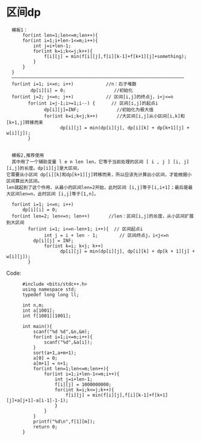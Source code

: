 # 区间dp
      模板1：
          for(int len=1;len<=m;len++){
          for(int i=1;i+len-1<=m;i++){
              int j=i+len-1;
              for(int k=i;k<=j;k++){
                  f[i][j] = min(f[i][j],f[i][k-1]+f[k+1][j]+something);
              }
          }
      }
      ————————————————————————————————————————————————————————————————
      for(int i=1; i<=n; i++)            //n：石子堆数
             dp[i][i] = 0;                  //初始化 
      for(int j=2; j<=n; j++)            // 区间[i,j]的终点j，i<j<=n
            for(int i=j-1;i>=1;i--) {      // 区间[i,j]的起点i
                  dp[i][j]=INF;              //初始化为极大值
                  for(int k=i;k<j;k++)       //大区间[i,j]从小区间[i,k]和[k+1,j]转移而来
                        dp[i][j] = min(dp[i][j], dp[i][k] + dp[k+1][j] + w[i][j]);
            }

       
      模板2,推荐使用
      其中用了一个辅助变量 l e n len len，它等于当前处理的区间 [ i , j ] [i, j] [i,j]的长度。dp[i][j]是大区间，
    它需要从小区间 dp[i][k]和dp[k+1][j]转移而来，所以应该先计算出小区间，才能根据小区间算出大区间。
    len就起到了这个作用，从最小的区间len=2开始，此时区间 [i,j]等于[i,i+1]；最后是最大区间len=n，此时区间 [i,j]等于[1,n]。
    
      for(int i=1; i<=n; i++) 
          dp[i][i] = 0;
      for(int len=2; len<=n; len++)       //len：区间[i,j]的长度，从小区间扩展到大区间
            for(int i=1; i<=n-len+1; i++){  // 区间起点i
                  int j = i + len - 1;        // 区间终点j，i<j<=n
              dp[i][j] = INF; 
                  for(int k=i; k<j; k++)
                        dp[i][j] = min(dp[i][j], dp[i][k] + dp[k + 1][j] + w[i][j]);
            }

      
 Code:
 
          #include <bits/stdc++.h>
          using namespace std;
          typedef long long ll;

          int n,m;
          int a[1001];
          int f[1001][1001]; 

          int main(){
              scanf("%d %d",&n,&m);
              for(int i=1;i<=m;i++){
                  scanf("%d",&a[i]);
              }
              sort(a+1,a+m+1);
              a[0] = 0;
              a[m+1] = n+1;
              for(int len=1;len<=m;len++){
                  for(int i=1;i+len-1<=m;i++){
                      int j=i+len-1;
                      f[i][j] = 1000000000;
                      for(int k=i;k<=j;k++){
                          f[i][j] = min(f[i][j],f[i][k-1]+f[k+1][j]+a[j+1]-a[i-1]-1-1);
                      }
                  }
              }
              printf("%d\n",f[1][m]);
              return 0;
          }


 
